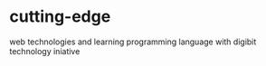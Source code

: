 # cutting-edge
 web technologies and learning programming language with digibit technology iniative
